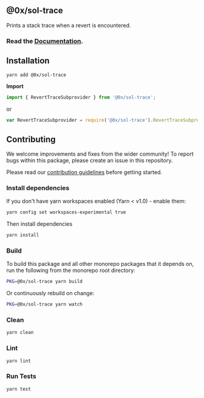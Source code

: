 ## @0x/sol-trace

Prints a stack trace when a revert is encountered.

### Read the [Documentation](https://0xproject.com/docs/tools/sol-trace).

## Installation

```bash
yarn add @0x/sol-trace
```

**Import**

```javascript
import { RevertTraceSubprovider } from '@0x/sol-trace';
```

or

```javascript
var RevertTraceSubprovider = require('@0x/sol-trace').RevertTraceSubprovider;
```

## Contributing

We welcome improvements and fixes from the wider community! To report bugs within this package, please create an issue in this repository.

Please read our [contribution guidelines](../../CONTRIBUTING.md) before getting started.

### Install dependencies

If you don't have yarn workspaces enabled (Yarn < v1.0) - enable them:

```bash
yarn config set workspaces-experimental true
```

Then install dependencies

```bash
yarn install
```

### Build

To build this package and all other monorepo packages that it depends on, run the following from the monorepo root directory:

```bash
PKG=@0x/sol-trace yarn build
```

Or continuously rebuild on change:

```bash
PKG=@0x/sol-trace yarn watch
```

### Clean

```bash
yarn clean
```

### Lint

```bash
yarn lint
```

### Run Tests

```bash
yarn test
```
